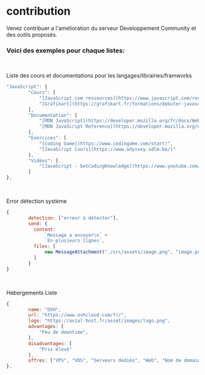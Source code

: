 # contribution
Venez contribuer a l'amélioration du serveur Developpement Community et des outils proposés.

### Voici des exemples pour chaque listes:
</br>

Liste des cours et documentations pour les langages/librairies/framworks
```js
"JavaScript": {
        "Cours": [
            "[JavaScript.com ressources](https://www.javascript.com/resources)",
            "[Grafikart](https://grafikart.fr/formations/debuter-javascript)"
        ],
        "Documentation": [
            "[MDN JavaScript](https://developer.mozilla.org/fr/docs/Web/JavaScript)",
            "[MDN JavaScript Reference](https://developer.mozilla.org/en-US/docs/Web/JavaScript/Reference)"
        ],
        "Exercices": [
            "[Coding Game](https://www.codingame.com/start)",
            "[JavaScript Cours](https://www.odyssey.sdlm.be/)"
        ],
        "Vidéos": [
            "[JavaScript - GetCodingKnowledge](https://www.youtube.com/watch?v=s_VMwHFSjXY&list=PLuWyq_EO5_AI83Z2JdSPdJ-81QPvI3cxC)",
        ]
},
```
</br>

Error détection système
```js
{
        detection: ["erreur à détecter"],
        send: {
          content:
              `Message a envoyer\n` +
              `En plusieurs lignes`,
          files: [
              new MessageAttachment("./src/assets/image.png", "image.png"), // Image si il y en a
          ]
        }
}
```
</br>

Hebergements Liste
```js
{
        name: "OVH",
        url: "https://www.ovhcloud.com/fr/",
        logo: "https://axial-host.fr/asset/images/logo.png",
        advantages: [
            "Peu de downtime",
        ],
        disadvantages: [
            "Prix élevé"
        ],
        offres: ["VPS", "VDS", "Serveurs dédiés", "Web", "Nom de domaine"]
},
```
